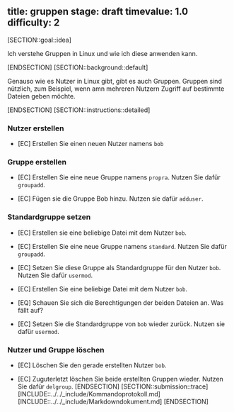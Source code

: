 title: gruppen
stage: draft
timevalue: 1.0
difficulty: 2
---

[SECTION::goal::idea]

Ich verstehe Gruppen in Linux und wie ich diese anwenden kann.

[ENDSECTION]
[SECTION::background::default]

Genauso wie es Nutzer in Linux gibt, gibt es auch Gruppen. Gruppen sind nützlich, zum Beispiel, wenn amn mehreren Nutzern Zugriff auf bestimmte Dateien geben möchte.

[ENDSECTION]
[SECTION::instructions::detailed]
### Nutzer erstellen

- [EC] Erstellen Sie einen neuen Nutzer namens `bob`

### Gruppe erstellen

- [EC] Erstellen Sie eine neue Gruppe namens `propra`. Nutzen Sie dafür `groupadd`.

- [EC] Fügen sie die Gruppe Bob hinzu. Nutzen sie dafür `adduser`.

### Standardgruppe setzen

- [EC] Erstellen sie eine beliebige Datei mit dem Nutzer `bob`.

- [EC] Erstellen Sie eine neue Gruppe namens `standard`. Nutzen Sie dafür `groupadd`.

- [EC] Setzen Sie diese Gruppe als Standardgruppe für den Nutzer `bob`. Nutzen Sie dafür `usermod`.

- [EC] Erstellen Sie eine beliebige Datei mit dem Nutzer `bob`.

- [EQ] Schauen Sie sich die Berechtigungen der beiden Dateien an. Was fällt auf?

- [EC] Setzen Sie die Standardgruppe von `bob` wieder zurück. Nutzen sie dafür `usermod`.

### Nutzer und Gruppe löschen

- [EC] Löschen Sie den gerade erstellten Nutzer `bob`.

- [EC] Zuguterletzt löschen Sie beide erstellten Gruppen wieder. Nutzen Sie dafür `delgroup`.
[ENDSECTION]
[SECTION::submission::trace]
[INCLUDE::../../_include/Kommandoprotokoll.md]
[INCLUDE::../../_include/Markdowndokument.md]
[ENDSECTION]

